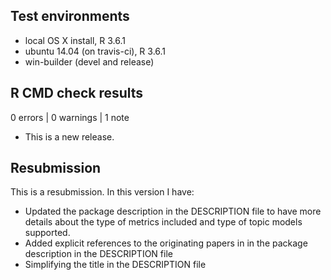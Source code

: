 ## Test environments
* local OS X install, R 3.6.1
* ubuntu 14.04 (on travis-ci), R 3.6.1
* win-builder (devel and release)

## R CMD check results

0 errors | 0 warnings | 1 note

* This is a new release.

## Resubmission
This is a resubmission. In this version I have:

* Updated the package description in the DESCRIPTION file to have more details about the type of metrics included and type of topic models supported.
* Added explicit references to the originating papers in in the package description in the DESCRIPTION file
* Simplifying the title in the DESCRIPTION file

